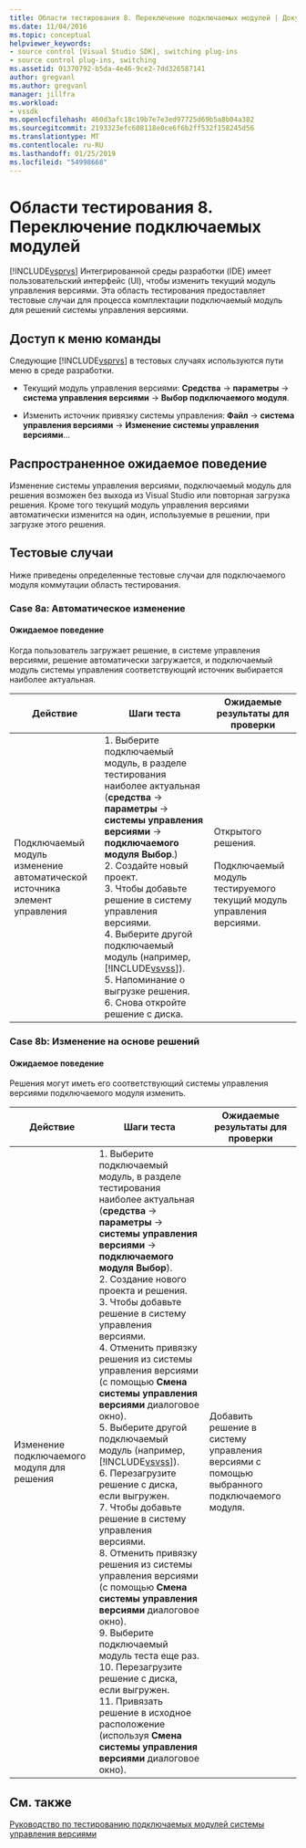 ```yaml
---
title: Области тестирования 8. Переключение подключаемых модулей | Документация Майкрософт
ms.date: 11/04/2016
ms.topic: conceptual
helpviewer_keywords:
- source control [Visual Studio SDK], switching plug-ins
- source control plug-ins, switching
ms.assetid: 01370792-b5da-4e46-9ce2-7dd326587141
author: gregvanl
ms.author: gregvanl
manager: jillfra
ms.workload:
- vssdk
ms.openlocfilehash: 460d3afc18c19b7e7e3ed97725d69b5a8b04a382
ms.sourcegitcommit: 2193323efc608118e0ce6f6b2ff532f158245d56
ms.translationtype: MT
ms.contentlocale: ru-RU
ms.lasthandoff: 01/25/2019
ms.locfileid: "54998668"
---
```

# <a name="test-area-8-plug-in-switching"></a>Области тестирования 8. Переключение подключаемых модулей
[!INCLUDE[vsprvs](../../code-quality/includes/vsprvs_md.md)] Интегрированной среды разработки (IDE) имеет пользовательский интерфейс (UI), чтобы изменить текущий модуль управления версиями. Эта область тестирования предоставляет тестовые случаи для процесса комплектации подключаемый модуль для решений системы управления версиями.  

## <a name="command-menu-access"></a>Доступ к меню команды  
 Следующие [!INCLUDE[vsprvs](../../code-quality/includes/vsprvs_md.md)] в тестовых случаях используются пути меню в среде разработки.  

-   Текущий модуль управления версиями: **Средства** -> **параметры** -> **система управления версиями** -> **Выбор подключаемого модуля**.  

-   Изменить источник привязку системы управления: **Файл** -> **система управления версиями** -> **Изменение системы управления версиями**...  

## <a name="common-expected-behavior"></a>Распространенное ожидаемое поведение  
 Изменение системы управления версиями, подключаемый модуль для решения возможен без выхода из Visual Studio или повторная загрузка решения. Кроме того текущий модуль управления версиями автоматически изменится на один, используемые в решении, при загрузке этого решения.  

## <a name="test-cases"></a>Тестовые случаи  
 Ниже приведены определенные тестовые случаи для подключаемого модуля коммутации область тестирования.  

### <a name="case-8a-automatic-change"></a>Case 8a: Автоматическое изменение  

#### <a name="expected-behavior"></a>Ожидаемое поведение  
 Когда пользователь загружает решение, в системе управления версиями, решение автоматически загружается, и подключаемый модуль системы управления соответствующий источник выбирается наиболее актуальная.  


| Действие | Шаги теста | Ожидаемые результаты для проверки |
| - | - | - |
| Подключаемый модуль изменение автоматической источника элемент управления | 1.  Выберите подключаемый модуль, в разделе тестирования наиболее актуальная (**средства** -> **параметры** -> **системы управления версиями** -> **подключаемого модуля Выбор**.)<br />2.  Создайте новый проект.<br />3.  Чтобы добавьте решение в систему управления версиями.<br />4.  Выберите другой подключаемый модуль (например, [!INCLUDE[vsvss](../../extensibility/includes/vsvss_md.md)]).<br />5.  Напоминание о выгрузке решения.<br />6.  Снова откройте решение с диска. | Открытого решения.<br /><br /> Подключаемый модуль тестируемого текущий модуль управления версиями. |

### <a name="case-8b-solution-based-change"></a>Case 8b: Изменение на основе решений  

#### <a name="expected-behavior"></a>Ожидаемое поведение  
 Решения могут иметь его соответствующий системы управления версиями подключаемого модуля изменить.  


| Действие | Шаги теста | Ожидаемые результаты для проверки |
|----------------------------------| - | - |
| Изменение подключаемого модуля для решения | 1.  Выберите подключаемый модуль, в разделе тестирования наиболее актуальная (**средства** -> **параметры** -> **системы управления версиями** -> **подключаемого модуля Выбор**).<br />2.  Создание нового проекта и решения.<br />3.  Чтобы добавьте решение в систему управления версиями.<br />4.  Отменить привязку решения из системы управления версиями (с помощью **Смена системы управления версиями** диалоговое окно).<br />5.  Выберите другой подключаемый модуль (например, [!INCLUDE[vsvss](../../extensibility/includes/vsvss_md.md)]).<br />6.  Перезагрузите решение с диска, если выгружен.<br />7.  Чтобы добавьте решение в систему управления версиями.<br />8.  Отменить привязку решения из системы управления версиями (с помощью **Смена системы управления версиями** диалоговое окно).<br />9. Выберите подключаемый модуль теста еще раз.<br />10. Перезагрузите решение с диска, если выгружен.<br />11. Привязать решение в исходное расположение (используя **Смена системы управления версиями** диалоговое окно). | Добавить решение в систему управления версиями с помощью выбранного подключаемого модуля. |

## <a name="see-also"></a>См. также  
 [Руководство по тестированию подключаемых модулей системы управления версиями](../../extensibility/internals/test-guide-for-source-control-plug-ins.md)